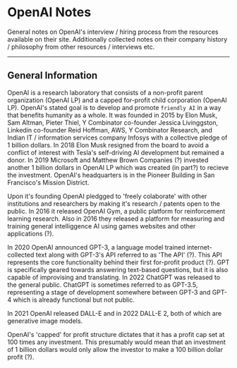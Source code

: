 # OpenAI Notes

General notes on OpenAI's interview / hiring process from the resources available on their site. Additionally collected notes on their company history / philosophy from other resources / interviews etc.

---

## General Information

OpenAI is a research laboratory that consists of a non-profit parent organization (OpenAI LP) and a capped for-profit child corporation (OpenAI LP). OpenAI's stated goal is to develop and promote `friendly AI` in a way that benefits humanity as a whole. It was founded in 2015 by Elon Musk, Sam Altman, Pieter Thiel, Y Combinator co-founder Jessica Livinggston, Linkedin co-founder Reid Hoffman, AWS, Y Combinator Research, and Indian IT / information services company Infosys with a collective pledge of 1 billion dollars. In 2018 Elon Musk resigned from the board to avoid a conflict of interest with Tesla's self-driving AI development but remained a donor. In 2019 Microsoft and Matthew Brown Companies (?) invested another 1 billion dollars in OpenAI LP which was created (in part?) to recieve the investment. OpenAI's headquarters is in the Pioneer Building in San Francisco's Mission District.

Upon it's founding OpenAI pledgged to 'freely colaborate' with other institutions and researchers by making it's research / patents open to the public. In 2016 it released OpenAI Gym, a public platform for reinforcement learning research. Also in 2016 they released a platform for measuring and training general intelliggence AI using games websites and other applications (?). 

In 2020 OpenAI announced GPT-3, a language model trained internet-collected text along with GPT-3's API referred to as 'The API' (?). This API represents the core functionality behind their first for-profit product (?). GPT is specifically geared towards answering text-based questions, but it is also capable of improvising and translating. In 2022 ChatGPT was released to the general public. ChatGPT is sometimes referred to as GPT-3.5, representing a stage of development somewhere between GPT-3 and GPT-4 which is already functional but not public.

In 2021 OpenAI released DALL-E and in 2022 DALL-E 2, both of which are generative image models.

OpenAI's 'capped' for profit structure dictates that it has a profit cap set at 100 times any investment. This presumably would mean that an investment of 1 billion dollars would only allow the investor to make a 100 billion dollar profit (?).
